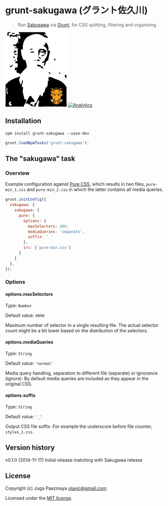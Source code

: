 # grunt-sakugawa (グラント佐久川)

> Run [Sakugawa](https://github.com/paazmaya/sakugawa "CSS splitter, filter and organiser")
> via [Grunt](http://gruntjs.com/ "The JavaScript Task Runner"), for CSS splitting, filtering and organising.

![Mr Sakugawa and Mr Grunt](./grunt-sakugawa-logo.png)
[![Analytics](https://ga-beacon.appspot.com/UA-2643697-15/grunt-sakugawa/index)](https://github.com/igrigorik/ga-beacon)

## Installation

```shell
npm install grunt-sakugawa --save-dev
```

```js
grunt.loadNpmTasks('grunt-sakugawa');
```

## The "sakugawa" task

### Overview

Example configuration against [Pure CSS](http://purecss.io/ "A set of small, responsive CSS modules that you can use in every web project"),
which results in two files, `pure-min_1.css` and `pure-min_2.css` in which the latter
contains all media queries.


```js
grunt.initConfig({
  sakugawa: {
    sakugawa: {
      pure: {
        options: {
          maxSelectors: 400,
          mediaQueries: 'separate',
          suffix: '_'
        },
        src: ['pure-min.css']
      }
    }
  },
});
```

### Options

#### options.maxSelectors

Type: `Number`

Default value: `4090`

Maximum number of selector in a single resulting file.
The actual selector count might be a bit lower based
on the distribution of the selectors.

#### options.mediaQueries

Type: `String`

Default value: `'normal'`

Media query handling, separation to different file (separate) or ignorance (ignore).
By default media queries are included as they appear in the original CSS.


#### options.suffix

Type: `String`

Default value: `'_'`

Output CSS file suffix.
For example the underscore before file counter, `styles_1.css`.


## Version history

v0.1.0 (2014-11-17) Initial release matching with Sakugawa release

## License

Copyright (c) Juga Paazmaya <olavic@gmail.com>

Licensed under the [MIT license](LICENSE).
